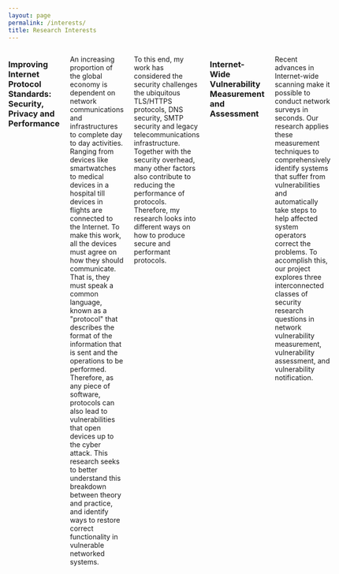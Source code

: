 ```yaml
---
layout: page
permalink: /interests/
title: Research Interests
---
```


<div class="columns" markdown="1">


### Improving Internet Protocol Standards: Security, Privacy and Performance

An increasing proportion of the global economy is dependent on network communications and infrastructures to complete day to day activities. Ranging from devices like smartwatches to medical devices in a hospital till devices in flights are connected to the Internet. To make this work, all the devices must agree on how they should communicate. That is, they must speak a common language, known as a "protocol" that describes the format of the information that is sent and the operations to be performed. Therefore, as any piece of software, protocols can also lead to vulnerabilities that open devices up to the cyber attack. This research seeks to better understand this breakdown between theory and practice, and identify ways to restore correct functionality in vulnerable networked systems.

To this end, my work has considered the security challenges the ubiquitous TLS/HTTPS protocols, DNS security, SMTP security and legacy telecommunications infrastructure. Together with the security overhead, many other factors also contribute to reducing the performance of protocols. Therefore, my research looks into different ways on how to produce secure and performant protocols.

### Internet-Wide Vulnerability Measurement and Assessment

Recent advances in Internet-wide scanning make it possible to conduct network surveys in seconds. Our research applies these measurement techniques to comprehensively identify systems that suffer from vulnerabilities and automatically take steps to help affected system operators correct the problems. To accomplish this, our project explores three interconnected classes of security research questions in network vulnerability measurement, vulnerability assessment, and vulnerability notification.

</div>